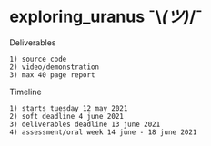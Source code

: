# exploring_uranus ¯\\_(ツ)_/¯

Deliverables

    1) source code
    2) video/demonstration
    3) max 40 page report
    
Timeline
    
    1) starts tuesday 12 may 2021
    2) soft deadline 4 june 2021
    3) deliverables deadline 13 june 2021
    4) assessment/oral week 14 june - 18 june 2021

